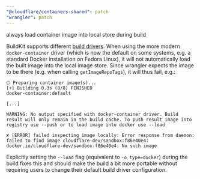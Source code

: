 ```yaml
---
"@cloudflare/containers-shared": patch
"wrangler": patch
---
```


always load container image into local store during build

BuildKit supports different [build drivers](https://docs.docker.com/build/builders/drivers/). When using the more modern `docker-container` driver (which is now the default on some systems, e.g. a standard Docker installation on Fedora Linux), it will not automatically load the built image into the local image store. Since wrangler expects the image to be there (e.g. when calling `getImageRepoTags`), it will thus fail, e.g.:

```
⎔ Preparing container image(s)...
[+] Building 0.3s (8/8) FINISHED                                                                                                                                                                                                     docker-container:default

[...]

WARNING: No output specified with docker-container driver. Build result will only remain in the build cache. To push result image into registry use --push or to load image into docker use --load

✘ [ERROR] failed inspecting image locally: Error response from daemon: failed to find image cloudflare-dev/sandbox:f86e40e4: docker.io/cloudflare-dev/sandbox:f86e40e4: No such image

```

Explicitly setting the `--load` flag (equivalent to `-o type=docker`) during the build fixes this and should make the build a bit more portable without requiring users to change their default build driver configuration.
